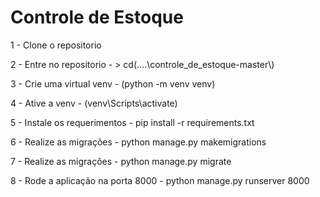 # Controle de Estoque
<p>1 - Clone o repositorio</p>
<p>2 - Entre no repositorio - > cd(....\controle_de_estoque-master\)</p>
<p>3 - Crie uma virtual venv - (python -m  venv venv)</p>
<p>4 - Ative a venv - (venv\Scripts\activate)</p>
<p>5 - Instale os requerimentos - pip install -r requirements.txt</p>
<p>6 - Realize as migrações - python manage.py makemigrations</p>
<p>7 - Realize as migrações - python manage.py migrate</p>
<p>8 - Rode a aplicação na porta 8000 - python manage.py runserver 8000</p>

